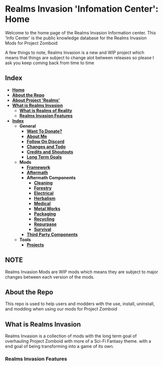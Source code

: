 # Realms Invasion 'Infomation Center': **Home**

Welcome to the home page of the Realms Invasion Information center. 
This 'Info Center' is the public knowledge database for the Realms Invasion Mods for Project Zomboid

A few things to note, 
Realms Invasion is a new and WIP project which means that things are subject to change alot between releases so please I ask you keep coming back from time to time

## **Index**
- [**Home**](https://github.com/Ancient-Majik-Tech/PZ-Realms-Info-Center/blob/master/README.md)
- [**About the Repo**](https://github.com/Ancient-Majik-Tech/PZ-Realms-Info-Center/blob/master/README.md#about-the-repo)
- [**About Project 'Realms'**]()
- [**What is Realms Invasion**](https://github.com/Ancient-Majik-Tech/PZ-Realms-Info-Center/blob/master/README.md#what-is-realms-invasion)
    - [**What is Realms of Reality**]()
    - [**Realms Invasion Features**](https://github.com/Ancient-Majik-Tech/PZ-Realms-Info-Center/blob/master/README.md#realms-invasion-features)
- [**Index**]()
    - **General**
        - [**Want To Donate?**]()
        - [**About Me**]()
        - [**Follow On Discord**]()
        - [**Changes and Todo**]()
        - [**Credits and Shoutouts**]()
        - [**Long Term Goals**]()
    - **Mods**
        - [**Framework**](https://github.com/Ancient-Majik-Tech/PZ-Realms-Info-Center/blob/master/Mods/Framework/RI_Frame.md)
        - [**Aftermath**](https://github.com/Ancient-Majik-Tech/PZ-Realms-Info-Center/blob/master/Mods/Aftermath/RI_Aftermath.md)
        - **Aftermath Components**
            - [**Cleaning**]()
            - [**Forestry**]()
            - [**Electrical**]()
            - [**Herbalism**]()
            - [**Medical**]()
            - [**Metal Works**]()
            - [**Packaging**]()
            - [**Recycling**]()
            - [**Repurpase**]()
            - [**Survival**]()
        - [**Third Party Components**]()
    - **Tools**
        - [**Projects**]()
## **NOTE**

Realms Invasion Mods are WIP mods which means they are subject to major changes between each version of the mods.


## **About the Repo**

This repo is used to help users and modders with the use, install, uninstall, and modding when using our mods for Project Zomboid


## **What is Realms Invasion**

Realms Invasion is a collection of mods with the long term goal of overhauling Project Zomboid with more of a Sci-Fi Fantasy theme. with a end goal of being transforming into a game of its own.

### **Realms Invasion Features**

